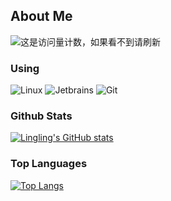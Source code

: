 <!-- ### Hi there 👋 -->

<!--
**Lingling-LynnChan/Lingling-LynnChan** is a ✨ _special_ ✨ repository because its `README.md` (this file) appears on your GitHub profile.

Here are some ideas to get you started:

- 🔭 I’m currently working on ...
- 🌱 I’m currently learning ...
- 👯 I’m looking to collaborate on ...
- 🤔 I’m looking for help with ...
- 💬 Ask me about ...
- 📫 How to reach me: ...
- 😄 Pronouns: ...
- ⚡ Fun fact: ...
-->
## About Me
![这是访问量计数，如果看不到请刷新](https://jwenjian-visitor-badge-5.glitch.me/badge?page_id=Lingling-LynnChan.Lingling-LynnChan.readme)



### Using

![Linux](https://img.shields.io/badge/-Linux-0078D6?style=flat-square&logo=linux&logoColor=white)
![Jetbrains](https://img.shields.io/badge/-Jetbrains_IDE-007ACC?style=flat-square&logo=jetbrains&logoColor=white)
![Git](https://img.shields.io/badge/-Git-F05032?style=flat-square&logo=git&logoColor=white)

### Github Stats
[![Lingling's GitHub stats](https://github-readme-stats.vercel.app/api?username=Lingling-LynnChan&locale=cn)](https://github.com/anuraghazra/github-readme-stats)


### Top Languages
[![Top Langs](https://github-readme-stats.vercel.app/api/top-langs/?username=Lingling-LynnChan&layout=compact&locale=cn)](https://github.com/anuraghazra/github-readme-stats)
